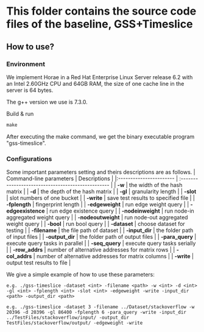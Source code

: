 # This folder contains the source code files of the baseline, GSS+Timeslice

## How to use?
### Environment
We implement Horae in a Red Hat Enterprise Linux Server release 6.2 with an Intel 2.60GHz CPU and 64GB RAM, the size of one cache line in the server is 64 bytes. 

The g++ version we use is 7.3.0.

Build & run

```txt
make
```
After executing the make command, we get the binary executable program "gss-timeslice".

### Configurations
Some important parameters setting and theirs descriptions are as follows.
| Command-line parameters | Descriptions                                       |
|:----------------------- | :------------------------------------------------- |
| **-w**                  | the width of the hash matrix                       |
| **-d**                  | the depth of the hash matrix                       |
| **-gl**                 | granularity length                                 |
| **-slot**               | slot numbers of one bucket                         |
| **-write**              | save test results to specified file                |
| **-fplength**           | fingerprint length                                 | 
| **-edgeweight**         | run edge weight query                              |
| **-edgeexistence**      | run edge existence query                           |
| **-nodeinweight**       | run node-in aggregated weight query                |
| **-nodeoutweight**      | run node-out aggregated weight query               |
| **-bool**               | run bool query                                     |
| **-dataset**            | choose dataset for testing                         |
| **-filename**           | the file path of dataset                           |
| **-input_dir**          | the folder path of input files                     |
| **-output_dir**         | the folder path of output files                    |
| **-para_query**         | execute query tasks in parallel                    |
| **-seq_query**          | execute query tasks serially                       |
| **-row_addrs**          | number of alternative addresses for matrix rows    |
| **-col_addrs**          | number of alternative addresses for matrix columns |
| **-write**              | output test results to file                        |


We give a simple example of how to use these parameters:
``` code
e.g. ./gss-timeslice -dataset <int> -filename <path> -w <int> -d <int> -gl <int> -fplength <int> -slot <int> -edgeweight -write -input_dir <path> -output_dir <path>

e.g. ./gss-timeslice -dataset 3 -filename ../Dataset/stackoverflow -w 20396 -d 20396 -gl 86400 -fplength 6 -para_query -write -input_dir ../TestFiles/stackoverflow/input/ -output_dir TestFiles/stackoverflow/output/ -edgeweight -write
```